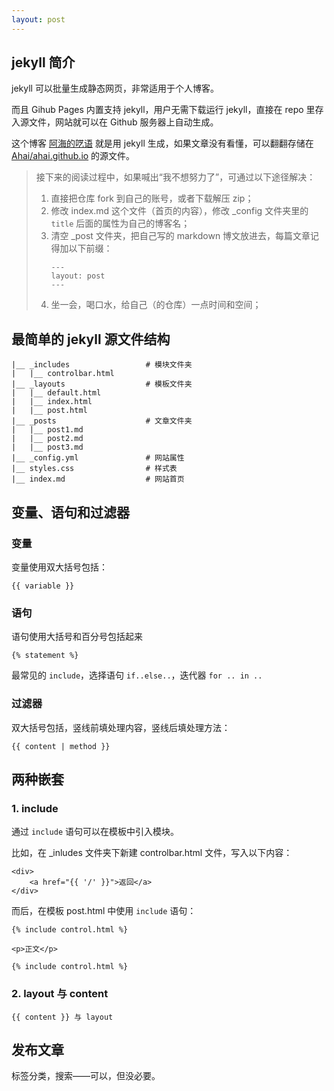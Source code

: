 ```yaml
---
layout: post
---
```

## jekyll 简介

jekyll 可以批量生成静态网页，非常适用于个人博客。

而且 Gihub Pages 内置支持 jekyll，用户无需下载运行 jekyll，直接在 repo 里存入源文件，网站就可以在 Github 服务器上自动生成。

这个博客 [阿海的呓语](https://ahai-8.github.io/) 就是用 jekyll 生成，如果文章没有看懂，可以翻翻存储在 [Ahai/ahai.github.io](https://github.com/Ahai-8/ahai-8.github.io) 的源文件。

>接下来的阅读过程中，如果喊出“我不想努力了”，可通过以下途径解决：
>
>1. 直接把仓库 fork 到自己的账号，或者下载解压 zip；
>2. 修改 index.md 这个文件（首页的内容），修改 _config 文件夹里的 `title` 后面的属性为自己的博客名；
>3. 清空 _post 文件夹，把自己写的 markdown 博文放进去，每篇文章记得加以下前缀：
>    ```
>    ---
>    layout: post
>    ---
>    ```
>4. 坐一会，喝口水，给自己（的仓库）一点时间和空间；

## 最简单的 jekyll 源文件结构

```
|__ _includes                 # 模块文件夹
|   |__ controlbar.html
|__ _layouts                  # 模板文件夹
|   |__ default.html
|   |__ index.html
|   |__ post.html
|__ _posts                    # 文章文件夹
|   |__ post1.md
|   |__ post2.md
|   |__ post3.md
|__ _config.yml               # 网站属性
|__ styles.css                # 样式表
|__ index.md                  # 网站首页
```

## 变量、语句和过滤器

### 变量

变量使用双大括号包括：

```
{{ variable }}
```

### 语句

语句使用大括号和百分号包括起来

```
{% statement %}
```

最常见的 `include`，选择语句 `if..else..`，迭代器 `for .. in ..`

### 过滤器

双大括号包括，竖线前填处理内容，竖线后填处理方法：

```
{{ content | method }}
```

## 两种嵌套

### 1. include

通过 `include` 语句可以在模板中引入模块。

比如，在 _inludes 文件夹下新建 controlbar.html 文件，写入以下内容：

```
<div>
    <a href="{{ '/' }}">返回</a>
</div>
```

而后，在模板 post.html 中使用 `include` 语句：

```
{% include control.html %}

<p>正文</p>

{% include control.html %}
```


### 2. layout 与 content

```
{{ content }} 与 layout
```

## 发布文章



标签分类，搜索——可以，但没必要。

